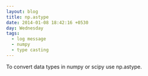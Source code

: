```yaml
---
layout: blog
title: np.astype
date: 2014-01-08 18:42:16 +0530
day: Wednesday
tags:
  - log message
  - numpy
  - type casting
---
```


To convert data types in numpy or scipy use np.astype.
